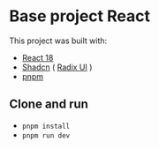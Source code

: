 # Base project React

This project was built with:

* [React 18](https://react.dev/)
* [Shadcn](https://ui.shadcn.com/) ( [Radix UI](https://www.radix-ui.com/) )
* [pnpm](https://pnpm.io/)

## Clone and run

- `pnpm install`
- `pnpm run dev`